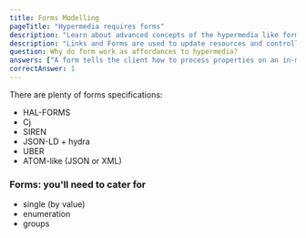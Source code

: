 ```yaml
---
title: Forms Modelling
pageTitle: "Hypermedia requires forms"
description: "Learn about advanced concepts of the hypermedia like forms and affordances"
description: "Links and Forms are used to update resources and controlled by the server"
question: Why do form work as affordances to hypermedia?
answers: ["A form tells the client how to process properties on an in-memory resource", "The client has control of what is sent back to the server", "It's a synonym for HTML", "Trick question: none of this makes sense"]
correctAnswer: 1
---
```


There are plenty of forms specifications:

- HAL-FORMS
- Cj
- SIREN
- JSON-LD + hydra
- UBER
- ATOM-like (JSON or XML)

### Forms: you'll need to cater for

- single (by value)
- enumeration
- groups
